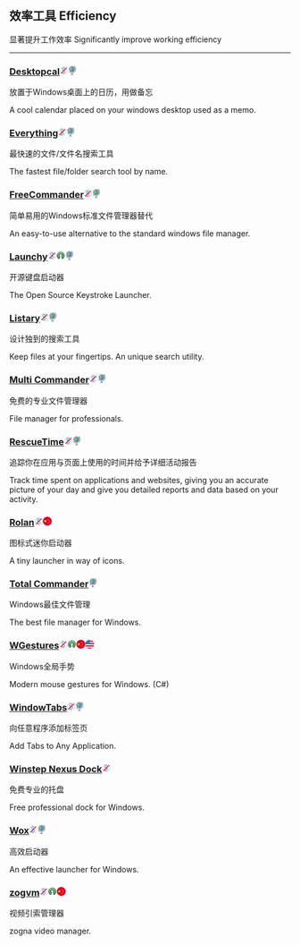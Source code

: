 ## 效率工具   Efficiency

显著提升工作效率   Significantly improve working efficiency

---

### [Desktopcal](http://www.desktopcal.com/)![](/assets/图片2.png)![](/assets/earth-globe.png)

放置于Windows桌面上的日历，用做备忘

A cool calendar placed on your windows desktop used as a memo.

### [Everything](http://www.voidtools.com/)![](/assets/图片2.png)![](/assets/earth-globe.png)

最快速的文件/文件名搜索工具

The fastest file/folder search tool by name.

### [FreeCommander](http://freecommander.com/en/summary/)![](/assets/图片2.png)![](/assets/earth-globe.png)

简单易用的Windows标准文件管理器替代

An easy-to-use alternative to the standard windows file manager.

### [Launchy](http://www.launchy.net/)![](/assets/图片2.png)![](/assets/open-source-icon.png)![](/assets/earth-globe.png)

开源键盘启动器

The Open Source Keystroke Launcher.

### [Listary](http://www.listary.com/)![](/assets/图片2.png)![](/assets/earth-globe.png)

设计独到的搜索工具

Keep files at your fingertips. An unique search utility.

### [Multi Commander](http://multicommander.com/)![](/assets/图片2.png)![](/assets/earth-globe.png)

免费的专业文件管理器

File manager for professionals.

### [RescueTime](https://team.rescuetime.com/)![](/assets/图片2.png)![](/assets/earth-globe.png)

追踪你在应用与页面上使用的时间并给予详细活动报告

Track time spent on applications and websites, giving you an accurate picture of your day and give you detailed reports and data based on your activity.

### [Rolan](http://www.irolan.com/)![](/assets/图片2.png)![](/assets/china.png)

图标式迷你启动器

A tiny launcher in way of icons.

### [Total Commander](https://www.ghisler.com/)![](/assets/earth-globe.png)

Windows最佳文件管理

The best file manager for Windows.

### [**WGestures**](http://www.yingdev.com/projects/wgestures)![](/assets/图片2.png)![](/assets/open-source-icon.png)![](/assets/china.png)![](/assets/united-states.png)

Windows全局手势

Modern mouse gestures for Windows. \(C\#\)

### [WindowTabs](http://windowtabs.com/)![](/assets/图片2.png)![](/assets/earth-globe.png)

向任意程序添加标签页

Add Tabs to Any Application.

### [Winstep Nexus Dock](http://www.winstep.net/nexus.asp)![](/assets/图片2.png)

免费专业的托盘

Free professional dock for Windows.

### [Wox](http://www.getwox.com/)![](/assets/图片2.png)![](/assets/earth-globe.png)

高效启动器

An effective launcher for Windows.

### [**zogvm**](https://github.com/zogvm/zogvm)![](/assets/图片2.png)![](/assets/open-source-icon.png)![](/assets/china.png)

视频引索管理器

zogna video manager.

